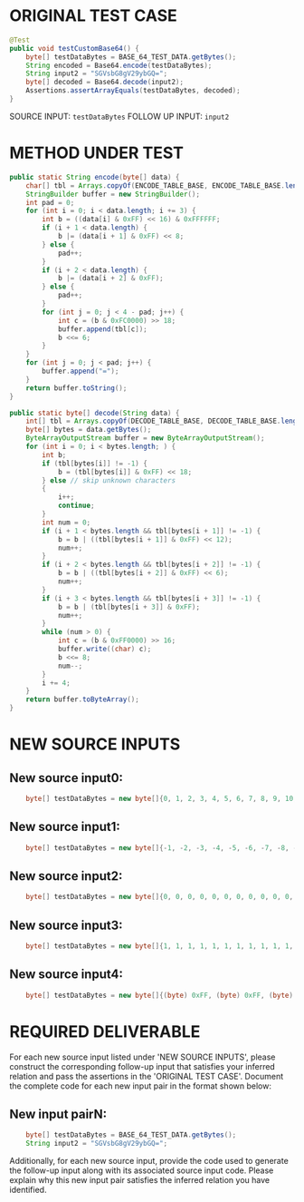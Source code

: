 # ORIGINAL TEST CASE
```java
@Test
public void testCustomBase64() {
    byte[] testDataBytes = BASE_64_TEST_DATA.getBytes();
    String encoded = Base64.encode(testDataBytes);
    String input2 = "SGVsbG8gV29ybGQ=";
    byte[] decoded = Base64.decode(input2);
    Assertions.assertArrayEquals(testDataBytes, decoded);
}

```
SOURCE INPUT: `testDataBytes`
FOLLOW UP INPUT: `input2`


# METHOD UNDER TEST
```java
public static String encode(byte[] data) {
    char[] tbl = Arrays.copyOf(ENCODE_TABLE_BASE, ENCODE_TABLE_BASE.length);
    StringBuilder buffer = new StringBuilder();
    int pad = 0;
    for (int i = 0; i < data.length; i += 3) {
        int b = ((data[i] & 0xFF) << 16) & 0xFFFFFF;
        if (i + 1 < data.length) {
            b |= (data[i + 1] & 0xFF) << 8;
        } else {
            pad++;
        }
        if (i + 2 < data.length) {
            b |= (data[i + 2] & 0xFF);
        } else {
            pad++;
        }
        for (int j = 0; j < 4 - pad; j++) {
            int c = (b & 0xFC0000) >> 18;
            buffer.append(tbl[c]);
            b <<= 6;
        }
    }
    for (int j = 0; j < pad; j++) {
        buffer.append("=");
    }
    return buffer.toString();
}

public static byte[] decode(String data) {
    int[] tbl = Arrays.copyOf(DECODE_TABLE_BASE, DECODE_TABLE_BASE.length);
    byte[] bytes = data.getBytes();
    ByteArrayOutputStream buffer = new ByteArrayOutputStream();
    for (int i = 0; i < bytes.length; ) {
        int b;
        if (tbl[bytes[i]] != -1) {
            b = (tbl[bytes[i]] & 0xFF) << 18;
        } else // skip unknown characters
        {
            i++;
            continue;
        }
        int num = 0;
        if (i + 1 < bytes.length && tbl[bytes[i + 1]] != -1) {
            b = b | ((tbl[bytes[i + 1]] & 0xFF) << 12);
            num++;
        }
        if (i + 2 < bytes.length && tbl[bytes[i + 2]] != -1) {
            b = b | ((tbl[bytes[i + 2]] & 0xFF) << 6);
            num++;
        }
        if (i + 3 < bytes.length && tbl[bytes[i + 3]] != -1) {
            b = b | (tbl[bytes[i + 3]] & 0xFF);
            num++;
        }
        while (num > 0) {
            int c = (b & 0xFF0000) >> 16;
            buffer.write((char) c);
            b <<= 8;
            num--;
        }
        i += 4;
    }
    return buffer.toByteArray();
}

```


# NEW SOURCE INPUTS
## New source input0:
```java
    byte[] testDataBytes = new byte[]{0, 1, 2, 3, 4, 5, 6, 7, 8, 9, 10, 11, 12, 13, 14, 15, 16, 17, 18, 19, 20, 21, 22, 23, 24, 25, 26, 27, 28, 29, 30, 31};
```

## New source input1:
```java
    byte[] testDataBytes = new byte[]{-1, -2, -3, -4, -5, -6, -7, -8, -9, -10, -11, -12, -13, -14, -15, -16, -17, -18, -19, -20, -21, -22, -23, -24, -25, -26, -27, -28, -29, -30, -31};
```

## New source input2:
```java
    byte[] testDataBytes = new byte[]{0, 0, 0, 0, 0, 0, 0, 0, 0, 0, 0, 0, 0, 0, 0, 0, 0, 0, 0, 0, 0, 0, 0, 0, 0, 0, 0, 0, 0, 0, 0, 0};
```

## New source input3:
```java
    byte[] testDataBytes = new byte[]{1, 1, 1, 1, 1, 1, 1, 1, 1, 1, 1, 1, 1, 1, 1, 1, 1, 1, 1, 1, 1, 1, 1, 1, 1, 1, 1, 1, 1, 1, 1, 1};
```

## New source input4:
```java
    byte[] testDataBytes = new byte[]{(byte) 0xFF, (byte) 0xFF, (byte) 0xFF, (byte) 0xFF, (byte) 0xFF, (byte) 0xFF, (byte) 0xFF, (byte) 0xFF, (byte) 0xFF, (byte) 0xFF, (byte) 0xFF, (byte) 0xFF, (byte) 0xFF, (byte) 0xFF, (byte) 0xFF, (byte) 0xFF, (byte) 0xFF, (byte) 0xFF, (byte) 0xFF, (byte) 0xFF, (byte) 0xFF, (byte) 0xFF, (byte) 0xFF, (byte) 0xFF, (byte) 0xFF, (byte) 0xFF, (byte) 0xFF, (byte) 0xFF, (byte) 0xFF, (byte) 0xFF, (byte) 0xFF, (byte) 0xFF};
```



# REQUIRED DELIVERABLE
For each new source input listed under 'NEW SOURCE INPUTS', please construct the corresponding follow-up input that satisfies your inferred relation and pass the assertions in the 'ORIGINAL TEST CASE'. Document the complete code for each new input pair in the format shown below:
## New input pairN:
```java
    byte[] testDataBytes = BASE_64_TEST_DATA.getBytes();
    String input2 = "SGVsbG8gV29ybGQ=";
```

Additionally, for each new source input, provide the code used to generate the follow-up input along with its associated source input code. Please explain why this new input pair satisfies the inferred relation you have identified.